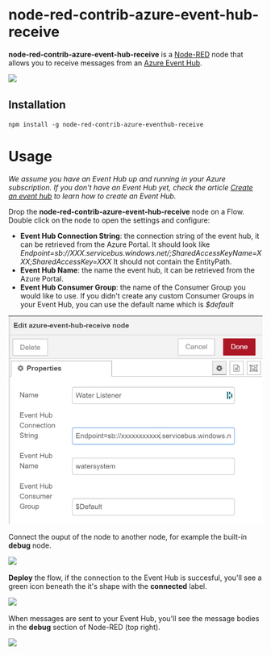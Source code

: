 
# node-red-contrib-azure-event-hub-receive

**node-red-contrib-azure-event-hub-receive** is a <a href="http://nodered.org" target="_new">Node-RED</a> node that allows you to receive messages from an <a href="https://azure.microsoft.com/en-us/services/event-hubs/">Azure Event Hub</a>.

![](images/basicflow.png)

## Installation

```
npm install -g node-red-contrib-azure-eventhub-receive
```

# Usage

*We assume you have an Event Hub up and running in your Azure subscription. If you don't have an Event Hub yet, check the article <a href="https://docs.microsoft.com/en-us/azure/event-hubs/event-hubs-create">Create an event hub</a> to learn how to create an Event Hub.*

Drop the **node-red-contrib-azure-event-hub-receive** node on a Flow. Double click on the node to open the settings and configure:

- **Event Hub Connection String**: the connection string of the event hub, it can be retrieved from the Azure Portal. It should look like *Endpoint=sb://XXX.servicebus.windows.net/;SharedAccessKeyName=XXX;SharedAccessKey=XXX* It should not contain the EntityPath.
- **Event Hub Name**: the name the event hub, it can be retrieved from the Azure Portal.
- **Event Hub Consumer Group**: the name of the Consumer Group you would like to use. If you didn't create any custom Consumer Groups in your Event Hub, you can use the default name which is *$default*

![](images/propertiespane.png)

Connect the ouput of the node to another node, for example the built-in **debug** node. 

![](images/connectedtodebug.png)

**Deploy** the flow, if the connection to the Event Hub is succesful, you'll see a green icon beneath the it's shape with the **connected** label.

![](images/connectedstatus.png)

When messages are sent to your Event Hub, you'll see the message bodies in the **debug** section of Node-RED (top right).

![](images/debugoutput.png)
